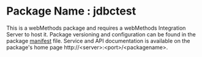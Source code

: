 # Package Name : jdbctest
This is a webMethods package and requires a webMethods Integration Server to host it. Package versioning and configuration can be found in the package [manifest](./jdbctest/manifest.v3) file. Service and API documentation is available on the package's home page http://&lt;server&gt;:&lt;port&gt;/&lt;packagename>.